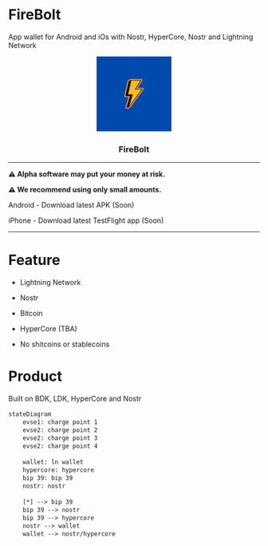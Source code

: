 # FireBolt

App wallet for Android  and iOs with Nostr, HyperCore, Nostr and Lightning Network 

<p align="center">
  <a href="https://github.com/AreaLayer/FireBolt" title="AreaLayer">
    <img alt="FireBolt" src="./src/assets/firebolt_logo_readme.png" width="150"></img>
  </a>
</p>

<h3 align="center">FireBolt</h3>

---

**⚠️ Alpha software may put your money at risk.**

**⚠️ We recommend using only small amounts.**

 Android - Download latest APK (Soon)

iPhone - Download latest TestFlight app (Soon)

---


# Feature

- Lightning Network

- Nostr

- Bitcoin

- HyperCore (TBA)

- No shitcoins or stablecoins

# Product

Built on BDK, LDK, HyperCore and Nostr


```mermaid
stateDiagram
    evse1: charge point 1
    evse2: charge point 2
    evse2: charge point 3
    evse2: charge point 4

    wallet: ln wallet
    hypercore: hypercore
    bip 39: bip 39
    nostr: nostr

    [*] --> bip 39
    bip 39 --> nostr
    bip 39 --> hypercore
    nostr --> wallet
    wallet --> nostr/hypercore
```
